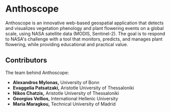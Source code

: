 # Anthoscope
Anthoscope is an innovative web-based geospatial application that detects and visualizes vegetation phenology and plant flowering events on a global scale, using NASA satellite data (MODIS, Sentinel-2). The goal is to respond to NASA's challenge with a tool that monitors, predicts, and manages plant flowering, while providing educational and practical value.
## Contributors
The team behind Anthoscope:
- **Alexandros Mylonas,** University of Bonn
- **Evaggelia Patsatzaki,** Aristotle University of Thessaloniki
- **Nikos Chatzis,** Aristotle University of Thessaloniki
- **Georgios Vellios,** International Hellenic University
- **Maria Maragkou,** Technical University of Madrid
